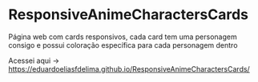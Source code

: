 # ResponsiveAnimeCharactersCards

Página web com cards responsivos, cada card tem uma personagem consigo e possui coloração específica para cada personagem dentro

Acessei aqui -> https://eduardoeliasfdelima.github.io/ResponsiveAnimeCharactersCards/
